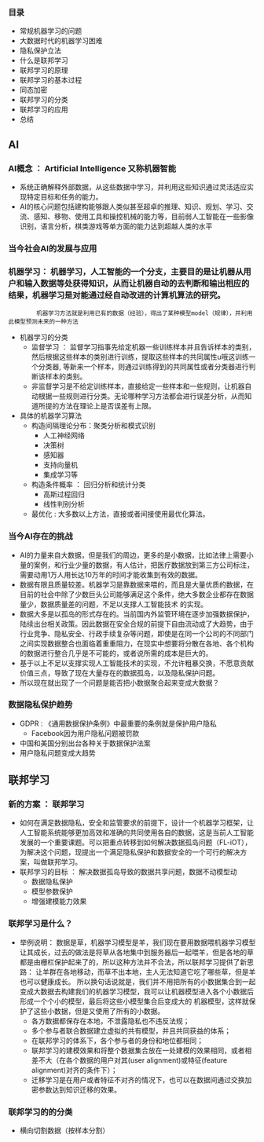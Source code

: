 ### 目录
  - 常规机器学习的问题
  - 大数据时代的机器学习困难
  - 隐私保护立法
  - 什么是联邦学习
  - 联邦学习的原理
  - 联邦学习的基本过程
  - 同态加密
  - 联邦学习的分类
  - 联邦学习的应用
  - 总结

## AI
### AI概念 ： Artificial Intelligence 又称机器智能
- 系统正确解释外部数据，从这些数据中学习，并利用这些知识通过灵活适应实现特定目标和任务的能力。
- AI的核心问题包括建构能够跟人类似甚至超卓的推理、知识、规划、学习、交流、感知、移物、使用工具和操控机械的能力等，目前弱人工智能在一些影像识别，语言分析，棋类游戏等单方面的能力达到超越人类的水平
  
### 当今社会AI的发展与应用
  
  
  
  
  
  

### 机器学习： 机器学习，人工智能的一个分支，主要目的是让机器从用户和输入数据等处获得知识，从而让机器自动的去判断和输出相应的结果，机器学习是对能通过经自动改进的计算机算法的研究。
            机器学习方法就是利用已有的数据（经验），得出了某种模型model（规律），并利用此模型预测未来的一种方法
- 机器学习的分类
  - 监督学习 ： 监督学习指事先给定机器一些训练样本并且告诉样本的类别，然后根据这些样本的类别进行训练，提取这些样本的共同属性u哦这训练一个分类器,
    等新来一个样本，则通过训练得到的共同属性或者分类器进行判断该样本的类别。
  - 非监督学习是不给定训练样本，直接给定一些样本和一些规则，让机器自动根据一些规则进行分类。无论哪种学习方法都会进行误差分析，从而知道所提的方法在理论上是否误差有上限。
- 具体的机器学习算法
    - 构造间隔理论分布：聚类分析和模式识别
        - 人工神经网络
        - 决策树 
        - 感知器
        - 支持向量机
        - 集成学习等
    - 构造条件概率 ： 回归分析和统计分类
        - 高斯过程回归
        - 线性判别分析
    - 最优化 : 大多数以上方法，直接或者间接使用最优化算法。
    
 ### 当今AI存在的挑战
  - AI的力量来自大数据，但是我们的周边，更多的是小数据，比如法律上需要小量的案例，和行业少量的数据，有人估计，把医疗数据放到第三方公司标注，需要动用1万人用长达10万年的时间才能收集到有效的数据。
  - 数据有限且质量较差。机器学习是靠数据来喂的，而且是大量优质的数据，在目前的社会中除了少数巨头公司能够满足这个条件，绝大多数企业都存在数据量少，数据质量差的问题，不足以支撑人工智能技术 的实现。
  - 数据大多是以孤岛的形式存在的。当前国内外监管环境在逐步加强数据保护，陆续出台相关政策。因此数据在安全合规的前提下自由流动成了大趋势，由于行业竞争、隐私安全、行政手续复杂等问题，即使是在同一个公司的不同部门之间实现数据整合也面临着重重阻力，在现实中想要将分散在各地、各个机构的数据进行整合几乎是不可能的，或者说所需的成本是巨大的。
  - 基于以上不足以支撑实现人工智能技术的实现，不允许粗暴交换，不愿意贡献价值三点，导致了现在大量存在的数据孤岛，以及隐私保护问题。
  - 所以现在就出现了一个问题是能否把小数据聚合起来变成大数据？
  
### 数据隐私保护趋势
- GDPR : 《通用数据保护条例》中最重要的条例就是保护用户隐私
  - Facebook因为用户隐私问题被罚款
- 中国和美国分别出台各种关于数据保护法案
- 用户隐私问题变成大趋势

  
## 联邦学习
### 新的方案 ： 联邦学习
- 如何在满足数据隐私，安全和监管要求的前提下，设计一个机器学习框架，让人工智能系统能够更加高效和准确的共同使用各自的数据，这是当前人工智能发展的一个重要课题。可以把重点转移到如何解决数据孤岛问题（FL-iOT），为解决这个问题，现提出一个满足隐私保护和数据安全的一个可行的解决方案，叫做联邦学习。
- 联邦学习的目标 ： 解决数据孤岛导致的数据共享问题，数据不动模型动
  - 数据隐私保护
  - 模型参数保护
  - 增强建模能力效果
  
### 联邦学习是什么？
- 举例说明： 数据是草，机器学习模型是羊，我们现在要用数据喂机器学习模型让其成长，过去的做法是将草从各地集中到服务器后一起喂羊，但是各地的草都是由栅栏保护起来了的，所以这种方法并不合法，所以联邦学习提供了新思路： 让羊群在各地移动，而草不出本地，主人无法知道它吃了哪些草，但是羊也可以健康成长。
所以换句话说就是，我们并不用把所有的小数据集合到一起变成大数据去构建我们的机器学习模型，我可以让机器模型进入各个小数据后形成一个个小的模型，最后将这些小模型集合后变成大的               机器模型，这样就保护了这些小数据，但是又使用了所有的小数据。
  - 各方数据都保存在本地，不泄露隐私也不违反法规；
  - 多个参与者联合数据建立虚拟的共有模型，并且共同获益的体系；
  - 在联邦学习的体系下，各个参与者的身份和地位都相同；
  - 联邦学习的建模效果和将整个数据集合放在一处建模的效果相同，或者相差不大（在各个数据的用户对其(user alignment)或特征(feature alignment)对齐的条件下）；
  - 迁移学习是在用户或者特征不对齐的情况下，也可以在数据间通过交换加密参数达到知识迁移的效果。

### 联邦学习的的分类
- 横向切割数据（按样本分割）

  
  
    
